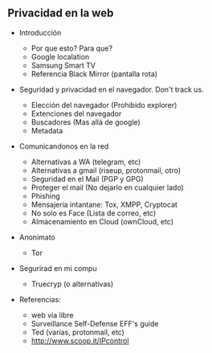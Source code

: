 Privacidad en la web
--------------------

- Introducción
  - Por que esto? Para que?
  - Google localation
  - Samsung Smart TV
  - Referencia Black Mirror (pantalla rota)

- Seguridad y privacidad en el navegador. Don't track us.
  - Elección del navegador (Prohibido explorer)
  - Extenciones del navegador
  - Buscadores (Mas allá de google)
  - Metadata
  
- Comunicandonos en la red
  - Alternativas a WA (telegram, etc)
  - Alternativas a gmail (riseup, protonmail, otro)
  - Seguridad en el Mail (PGP y GPG)
  - Proteger el mail (No dejarlo en cualquier lado)
  - Phishing
  - Mensajeria intantane: Tox, XMPP, Cryptocat
  - No solo es Face (Lista de correo, etc)
  - Almacenamiento en Cloud (ownCloud, etc)

- Anonimato
  - Tor

- Segurirad en mi compu
  - Truecryp (o alternativas)
  
- Referencias:
  - web via libre
  - Surveillance Self-Defense EFF's guide
  - Ted (varias, protonmail, etc)
  - http://www.scoop.it/IPcontrol
  
